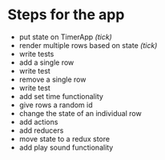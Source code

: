 # Steps for the app

- put state on TimerApp *(tick)*
- render multiple rows based on state *(tick)*
- write tests
- add a single row
- write test
- remove a single row
- write test
- add set time functionality
- give rows a random id
- change the state of an individual row
- add actions
- add reducers
- move state to a redux store
- add play sound functionality
